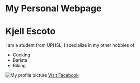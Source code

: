 <!DOCTYPE html>
<html>
    <head>
        <h1>My Personal Webpage</h1>
    </head>
    <body>
        <h1>Kjell Escoto</h1>
        <p>I am a student from UPHSL, I specialize in my other hobbies of </p>
        <ul>
               <li>Cooking</li>
               <li>Barista</li>
               <li>Biking</>
       </ul>
        <img src="(https://www.facebook.com/photo/?fbid=1638565080208258&set=a.102194663845315)" alt="My profile picture">
        <a href="[https://google.com](https://www.facebook.com/kjell.escoto.94/)/">Visit Facebook</a>
    </body>
</html>
